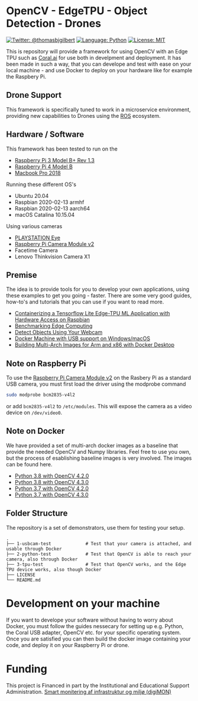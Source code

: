 # OpenCV - EdgeTPU - Object Detection - Drones

[![Twitter: @thomasbjgilbert](https://img.shields.io/badge/contact-@thomasbjgilbert-blue.svg?style=flat)](https://twitter.com/thomasbjgilbert)
[![Language: Python](https://img.shields.io/badge/lang-Python-yellow.svg?style=flat)](https://www.python.org/downloads/release/python-370/)
[![License: MIT](https://img.shields.io/badge/license-MIT-lightgrey.svg?style=flat)](http://opensource.org/licenses/MIT)

This is repository will provide a framework for using OpenCV with an Edge TPU such as [Coral.ai](https://coral.ai/products/accelerator) for use both in develpment and deployment. It has been made in such a way, that you can develope and test with ease on your local machine - and use Docker to deploy on your hardware like for example the Raspbery Pi.

## Drone Support
 This framework is specifically tuned to work in a microservice environment, providing new capabilities to Drones using the [ROS](https://robots.ros.org) ecosystem. 

## Hardware / Software
This framework has been tested to run on the
* [Raspberry Pi 3 Model B+ Rev 1.3](https://www.raspberrypi.org/products/raspberry-pi-3-model-a-plus/)
* [Raspberry Pi 4 Model B](https://www.raspberrypi.org/products/raspberry-pi-4-model-b/)
* [Macbook Pro 2018](https://www.apple.com/macbook-pro/)

Running these different OS's
* Ubuntu 20.04
* Raspbian 2020-02-13 armhf
* Raspbian 2020-02-13 aarch64
* macOS Catalina 10.15.04

Using various cameras
* [PLAYSTATION Eye](https://en.wikipedia.org/wiki/PlayStation_Eye)
* [Raspberry Pi Camera Module v2](https://www.raspberrypi.org/products/camera-module-v2/)
* Facetime Camera
* Lenovo Thinkvision Camera X1

## Premise
The idea is to provide tools for you to develop your own applications, using these examples to get you going - faster. There are some very good guides, how-to's and tutorials that you can use if you want to read more.
* [Containerizing a Tensorflow Lite Edge-TPU ML Application with Hardware Access on Raspbian](https://cxlabs.sap.com/2019/10/07/containerizing-a-tensorflow-lite-edge-tpu-ml-application-with-hardware-access-on-raspbian/)
* [Benchmarking Edge Computing](https://medium.com/@aallan/benchmarking-edge-computing-ce3f13942245)
* [Detect Objects Using Your Webcam](https://tensorflow-object-detection-api-tutorial.readthedocs.io/en/latest/camera.html)
* [Docker Machine with USB support on Windows/macOS](http://gw.tnode.com/docker/docker-machine-with-usb-support-on-windows-macos/)
* [Building Multi-Arch Images for Arm and x86 with Docker Desktop](https://www.docker.com/blog/multi-arch-images/)

## Note on Raspberry Pi
To use the [Raspberry Pi Camera Module v2](https://www.raspberrypi.org/products/camera-module-v2/) on the Rasbery Pi as a standard USB camera, you must first load the driver using the modprobe command
```bash
sudo modprobe bcm2835-v4l2
```
or add `bcm2835-v4l2` to `/etc/modules`. This will expose the camera as a video device on `/dev/video0`.

## Note on Docker
We have provided a set of multi-arch docker images as a baseline that provide the needed OpenCV and Numpy libraries. Feel free to use you own, but the process of esablishing baseline images is very involved. The images can be found here.
* [Python 3.8 with OpenCV 4.2.0](https://hub.docker.com/repository/docker/rkdigimon/opencv)
* [Python 3.8 with OpenCV 4.3.0](https://hub.docker.com/repository/docker/rkdigimon/opencv)
* [Python 3.7 with OpenCV 4.2.0](https://hub.docker.com/repository/docker/rkdigimon/opencv)
* [Python 3.7 with OpenCV 4.3.0](https://hub.docker.com/repository/docker/rkdigimon/opencv)

## Folder Structure
The repository is a set of demonstrators, use them for testing your setup.

    .
    ├── 1-usbcam-test             # Test that your camera is attached, and usable through Docker
    ├── 2-python-test             # Test that OpenCV is able to reach your camera, also through Docker
    ├── 3-tpu-test                # Test that OpenCV works, and the Edge TPU device works, also though Docker
    ├── LICENSE
    └── README.md

# Development on your machine
If you want to develope your software without having to worry about Docker, you must follow the guides nessecary for setting up e.g. Python, the Coral USB adapter, OpenCV etc. for your specific operating system. Once you are satisfied you can then build the docker image containing your code, and deploy it on your Raspberry Pi or drone.

# Funding
This project is Financed in part by the Institutional and Educational Support Administration.
[Smart monitering af infrastruktur og miljø (digiMON)](https://bedreinnovation.dk/smart-monitering-af-infrastruktur-og-miljø-digimon)